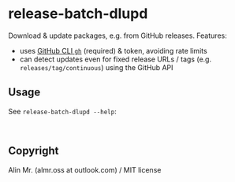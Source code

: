 # release-batch-dlupd

Download & update packages, e.g. from GitHub releases. Features:
* uses [GitHub CLI `gh`](https://github.com/cli/cli/releases) (required) & token, avoiding rate limits
* can detect updates even for fixed release URLs / tags (e.g. `releases/tag/continuous`) using the GitHub API

## Usage

See `release-batch-dlupd --help`:
<pre><samp><a id="app_help"></a>
<a id="app_help_end"></a></samp></pre>

## Copyright

Alin Mr. (almr.oss at outlook.com) / MIT license
